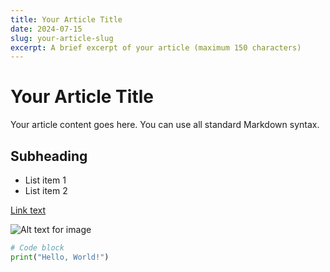 ```yaml
---
title: Your Article Title
date: 2024-07-15
slug: your-article-slug
excerpt: A brief excerpt of your article (maximum 150 characters)
---
```


# Your Article Title

Your article content goes here. You can use all standard Markdown syntax.

## Subheading

- List item 1
- List item 2

[Link text](https://example.com)

![Alt text for image](path/to/image.jpg)

```python
# Code block
print("Hello, World!")
```